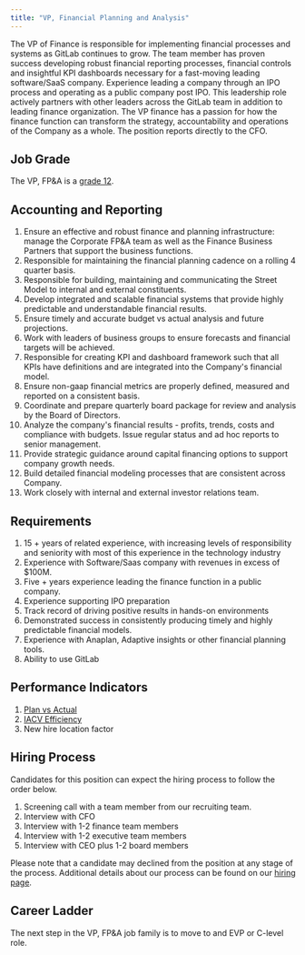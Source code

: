 ```yaml
---
title: "VP, Financial Planning and Analysis"
---
```


The VP of Finance is responsible for implementing financial processes and systems as GitLab continues to grow. The team member has proven success developing robust financial reporting processes, financial controls and insightful KPI dashboards necessary for a fast-moving leading software/SaaS company. Experience leading a company through an IPO process and operating as a public company post IPO. This leadership role actively partners with other leaders across the GitLab team in addition to leading finance organization. The VP finance has a passion for how the finance function can transform the strategy, accountability and operations of the Company as a whole. The position reports directly to the CFO.

## Job Grade

The VP, FP&A is a [grade 12](/handbook/total-rewards/compensation/compensation-calculator/#gitlab-job-grades).

## Accounting and Reporting

1. Ensure an effective and robust finance and planning infrastructure: manage the Corporate FP&A team as well as the Finance Business Partners that support the business functions.
1. Responsible for maintaining the financial planning cadence on a rolling 4 quarter basis.
1. Responsible for building, maintaining and communicating the Street Model to internal and external constituents.
1. Develop integrated and scalable financial systems that provide highly predictable and understandable financial results.
1. Ensure timely and accurate budget vs actual analysis and future projections.
1. Work with leaders of business groups to ensure forecasts and financial targets will be achieved.
1. Responsible for creating KPI and dashboard framework such that all KPIs have definitions and are integrated into the Company's financial model.
1. Ensure non-gaap financial metrics are properly defined, measured and reported on a consistent basis.
1. Coordinate and prepare quarterly board package for review and analysis by the Board of Directors.
1. Analyze the company's financial results - profits, trends, costs and compliance with budgets. Issue regular status and ad hoc reports to senior management.
1. Provide strategic guidance around capital financing options to support company growth needs.
1. Build detailed financial modeling processes that are consistent across Company.
1. Work closely with internal and external investor relations team.

## Requirements

1. 15 + years of related experience, with increasing levels of responsibility and seniority with most of this experience in the technology industry
1. Experience with Software/Saas company with revenues in excess of $100M.
1. Five + years experience leading the finance function in a public company.
1. Experience supporting IPO preparation
1. Track record of driving positive results in hands-on environments
1. Demonstrated success in consistently producing timely and highly predictable financial models.
1. Experience with Anaplan, Adaptive insights or other financial planning tools.
1. Ability to use GitLab

## Performance Indicators

1. [Plan vs Actual](/handbook/finance/financial-planning-and-analysis/#plan-vs-actual)
1. [IACV Efficiency](/handbook/sales/#iacv-efficiency-ratio)
1. New hire location factor

## Hiring Process

Candidates for this position can expect the hiring process to follow the order below.

1. Screening call with a team member from our recruiting team.
1. Interview with CFO
1. Interview with 1-2 finance team members
1. Interview with 1-2 executive team members
1. Interview with CEO plus 1-2 board members

Please note that a candidate may declined from the position at any stage of the process.
Additional details about our process can be found on our [hiring page](/handbook/hiring/).

## Career Ladder

The next step in the VP, FP&A job family is to move to and EVP or C-level role.
